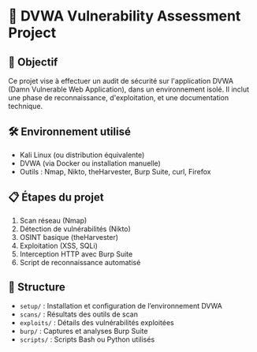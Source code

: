 # 🔐 DVWA Vulnerability Assessment Project

## 🎯 Objectif
Ce projet vise à effectuer un audit de sécurité sur l'application DVWA (Damn Vulnerable Web Application), dans un environnement isolé. Il inclut une phase de reconnaissance, d'exploitation, et une documentation technique.

## 🛠️ Environnement utilisé
- Kali Linux (ou distribution équivalente)
- DVWA (via Docker ou installation manuelle)
- Outils : Nmap, Nikto, theHarvester, Burp Suite, curl, Firefox

## 📋 Étapes du projet
1. Scan réseau (Nmap)
2. Détection de vulnérabilités (Nikto)
3. OSINT basique (theHarvester)
4. Exploitation (XSS, SQLi)
5. Interception HTTP avec Burp Suite
6. Script de reconnaissance automatisé

## 📁 Structure
- `setup/` : Installation et configuration de l’environnement DVWA
- `scans/` : Résultats des outils de scan
- `exploits/` : Détails des vulnérabilités exploitées
- `burp/` : Captures et analyses Burp Suite
- `scripts/` : Scripts Bash ou Python utilisés